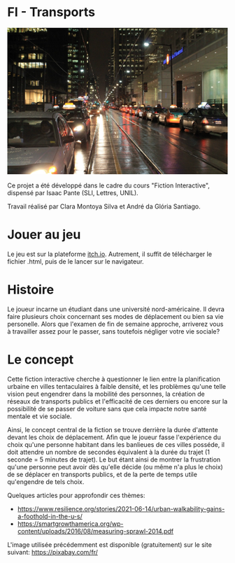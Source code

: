 # FI - Transports

![Main logo](images\traffic-189115_1280.jpg)

Ce projet a été développé dans le cadre du cours "Fiction Interactive", dispensé par Isaac Pante (SLI, Lettres, UNIL).

Travail réalisé par Clara Montoya Silva et André da Glória Santiago.

# Jouer au jeu
Le jeu est sur la plateforme [itch.io](https://dresovense.itch.io/fiction-interactive-transports).
Autrement, il suffit de télécharger le fichier .html, puis de le lancer sur le navigateur.

# Histoire
Le joueur incarne un étudiant dans une université nord-américaine. Il devra faire plusieurs choix concernant ses modes de déplacement ou
bien sa vie personelle. Alors que l'examen de fin de semaine approche, arriverez vous à travailler assez pour le passer, sans toutefois
négliger votre vie sociale?

# Le concept
Cette fiction interactive cherche à questionner le lien entre la planification urbaine en villes tentaculaires à faible densité, et les
problèmes qu'une telle vision peut engendrer dans la mobilité des personnes, la création de réseaux de transports publics et l'efficacité
de ces derniers ou encore sur la possibilité de se passer de voiture sans que cela impacte notre santé mentale et vie sociale.

Ainsi, le concept central de la fiction se trouve derrière la durée d'attente devant les choix de déplacement. Afin que le joueur fasse
l'expérience du choix qu'une personne habitant dans les banlieues de ces villes posséde, il doit attendre un nombre de secondes équivalent
à la durée du trajet (1 seconde = 5 minutes de trajet). Le but étant ainsi de montrer la frustration qu'une personne peut avoir dès qu'elle
décide (ou même n'a plus le choix) de se déplacer en transports publics, et de la perte de temps utile qu'engendre de tels choix.


Quelques articles pour approfondir ces thèmes:

- https://www.resilience.org/stories/2021-06-14/urban-walkability-gains-a-foothold-in-the-u-s/
- https://smartgrowthamerica.org/wp-content/uploads/2016/08/measuring-sprawl-2014.pdf


L'image utilisée précédemment est disponible (gratuitement) sur le site suivant:
https://pixabay.com/fr/